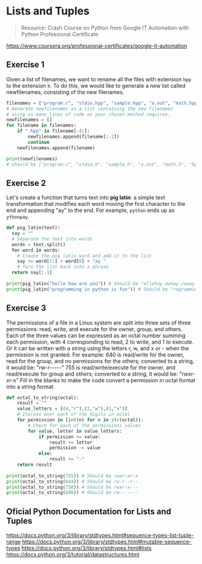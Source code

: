 # Lists and Tuples

> Resource: Crash Course on Python from Google IT Automation with Python Professional Certificate

https://www.coursera.org/professional-certificates/google-it-automation

## Exercise 1

Given a list of filenames, we want to rename all the files with extension `hpp` to the extension `h`. To do this, we would like to generate a new list called newfilenames, consisting of the new filenames. 

```python
filenames = ["program.c", "stdio.hpp", "sample.hpp", "a.out", "math.hpp", "hpp.out"]
# Generate newfilenames as a list containing the new filenames
# using as many lines of code as your chosen method requires.
newfilenames = []
for filename in filenames:
    if ".hpp" in filename[-4:]:
        newfilenames.append(filename[:-2])
        continue
    newfilenames.append(filename)

print(newfilenames) 
# Should be ["program.c", "stdio.h", "sample.h", "a.out", "math.h", "hpp.out"]
```

## Exercise 2

Let's create a function that turns text into **pig latin**: a simple text transformation that modifies each word moving the first character to the end and appending "ay" to the end. For example, `python` ends up as `ythonpay`.

```python
def pig_latin(text):
  say = ""
  # Separate the text into words
  words = text.split()
  for word in words:
    # Create the pig latin word and add it to the list
    say += word[1:] + word[0] + "ay "
    # Turn the list back into a phrase
  return say[:-1]
		
print(pig_latin("hello how are you")) # Should be "ellohay owhay reaay ouyay"
print(pig_latin("programming in python is fun")) # Should be "rogrammingpay niay ythonpay siay unfay"
```

## Exercise 3 

The permissions of a file in a Linux system are split into three sets of three permissions: read, write, and execute for the owner, group, and others. Each of the three values can be expressed as an octal number summing each permission, with 4 corresponding to read, 2 to write, and 1 to execute. Or it can be written with a string using the letters r, w, and x or - when the permission is not granted. For example: 640 is read/write for the owner, read for the group, and no permissions for the others; converted to a string, it would be: "rw-r-----" 755 is read/write/execute for the owner, and read/execute for group and others; converted to a string, it would be: "rwxr-xr-x" Fill in the blanks to make the code convert a permission in octal format into a string format.

```python
def octal_to_string(octal):
    result = ""
    value_letters = [(4,"r"),(2,"w"),(1,"x")]
    # Iterate over each of the digits in octal
    for permission in [int(n) for n in str(octal)]:
        # Check for each of the permissions values
        for value, letter in value_letters:
            if permission >= value:
                result += letter
                permission -= value
            else:
                result += "-"
    return result
    
print(octal_to_string(755)) # Should be rwxr-xr-x
print(octal_to_string(644)) # Should be rw-r--r--
print(octal_to_string(750)) # Should be rwxr-x---
print(octal_to_string(600)) # Should be rw-------
```


## Oficial Python Documentation for Lists and Tuples

https://docs.python.org/3/library/stdtypes.html#sequence-types-list-tuple-range
https://docs.python.org/3/library/stdtypes.html#mutable-sequence-types
https://docs.python.org/3/library/stdtypes.html#lists
https://docs.python.org/3/tutorial/datastructures.html